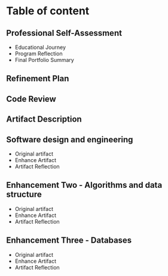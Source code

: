# Table of content
## Professional Self-Assessment
*   Educational Journey
*   Program Reflection
*   Final Portfolio Summary

## Refinement Plan

## Code Review

## Artifact Description

## Software design and engineering
*   Original artifact
*   Enhance Artifact
*   Artifact Reflection

## Enhancement Two - Algorithms and data structure 
*   Original artifact
*   Enhance Artifact
*   Artifact Reflection

## Enhancement Three - Databases              
*   Original artifact
*   Enhance Artifact
*   Artifact Reflection
